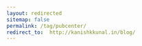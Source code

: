 ```yaml
---
layout: redirected
sitemap: false
permalink: /tag/pubcenter/
redirect_to:  http://kanishkkunal.in/blog/
---
```

